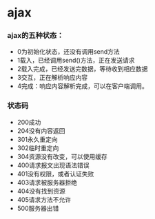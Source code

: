 # ajax

### ajax的五种状态：

- 0为初始化状态，还没有调用send方法
- 1载入，已经调用send()方法，正在发送请求
- 2载入完成，已经发送完数据，等待收到相应数据
- 3交互，正在解析响应内容
- 4完成：响应内容解析完成，可以在客户端调用。

### 状态码

- 200成功
- 204没有内容返回
- 301永久重定向
- 302临时重定向
- 304资源没有改变，可以使用缓存
- 400请求报文出现语法错误
- 401没有权限，或者认证失败
- 403请求被服务器拒绝
- 404没有找到资源
- 405请求方法不允许
- 500服务器出错